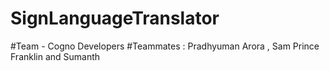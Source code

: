 # SignLanguageTranslator
#Team - 
Cogno Developers
#Teammates : 
Pradhyuman Arora , Sam Prince Franklin and Sumanth
